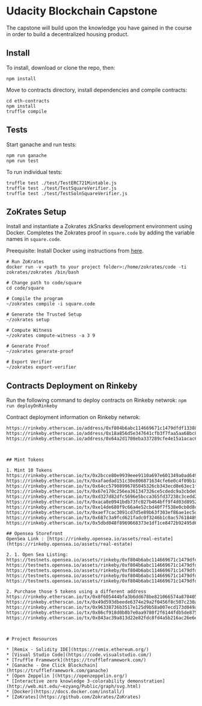 # Udacity Blockchain Capstone

The capstone will build upon the knowledge you have gained in the course in order to build a decentralized housing product. 

## Install

To install, download or clone the repo, then:

`npm install`

Move to contracts directory, install dependencies and compile contracts:

```
cd eth-contracts
npm install
truffle compile
``` 

## Tests

Start ganache and run tests:
```
npm run ganache
npm run test
```

To run individual tests:
```
truffle test ./test/TestERC721Mintable.js
truffle test ./test/TestSquareVerifier.js
truffle test ./test/TestSolnSquareVerifier.js
```

## ZoKrates Setup

Install and instantiate a Zokrates zkSnarks development environment using Docker. Completes the Zokrates proof in `square.code` by adding the variable names in `square.code`.

Preequisite: Install Docker using instructions from [here](https://docs.docker.com/install/).


```
# Run ZoKrates
docker run -v <path to your project folder>:/home/zokrates/code -ti zokrates/zokrates /bin/bash

# Change path to code/square
cd code/square

# Compile the program
~/zokrates compile -i square.code

# Generate the Trusted Setup
~/zokrates setup

# Compute Witness
~/zokrates compute-witness -a 3 9

# Generate Proof
~/zokrates generate-proof

# Export Verifier
~/zokrates export-verifier
```

## Contracts Deployment on Rinkeby

Run the following command to deploy contracts on Rinkeby netwrok:
`npm run deployOnRinkeby`

Contract deployment information on Rinkeby netwrok:
```
https://rinkeby.etherscan.io/address/0xf804b6abc114669671c1479dfdf1338867bf3fac
https://rinkeby.etherscan.io/address/0x18a856d5e347641cfb3f7faa5aa68bc83342bfc5
https://rinkeby.etherscan.io/address/0x64a2d1708eba337289cfe4e15a1acac67260c8db

  

## Mint Tokens

1. Mint 10 Tokens
https://rinkeby.etherscan.io/tx/0x2bcce80e9939eee9110a697e601349a0ad649318352b531245e73e0ddae4e56a
https://rinkeby.etherscan.io/tx/0xafaedad151c30e806871634cfe6e0c4f09b1ad5ef91eb2d1e174e5bb7b08fe10
https://rinkeby.etherscan.io/tx/0x64cc57908996785045326cb343ecd8e63ec1f396af42e400179d3f573219669e
https://rinkeby.etherscan.io/tx/0x67e170c256ea361347326ce5cdedc9a3cbde04703b9cbe0960e900dfe97104e1
https://rinkeby.etherscan.io/tx/0xd327d82dfc5696e5bcca365fd37238c3cedd2f9232428d4e594461571623ceea
https://rinkeby.etherscan.io/tx/0xaca8e0941bdb73fc027b464bff9f4d03d8952de68324448de9d3d6c2363f5894
https://rinkeby.etherscan.io/tx/0xe14de680f9c66a4e52cbd40f7f538e0cb0d8c28c91271ac91476cb426dcaad4b
https://rinkeby.etherscan.io/tx/0xaef7cac3091cd7d5e89b63f303ef86ae1ec5db78b583695c8489c599d811017a
https://rinkeby.etherscan.io/tx/0x687c3a9fcd621fadc0f3246b1c0ac576184897160f5c6c61f93051d86c1c15d5
https://rinkeby.etherscan.io/tx/0x5dbd048f8969668373e1df1ce8472b92495d68ce99a22ad79043d371a8487e95

## Opensea Storefront
OpenSea Link : [https://rinkeby.opensea.io/assets/real-estate](https://rinkeby.opensea.io/assets/real-estate)

2. 1. Open Sea Listing:
https://testnets.opensea.io/assets/rinkeby/0xf804b6abc114669671c1479dfdf1338867bf3fac/1
https://testnets.opensea.io/assets/rinkeby/0xf804b6abc114669671c1479dfdf1338867bf3fac/2
https://testnets.opensea.io/assets/rinkeby/0xf804b6abc114669671c1479dfdf1338867bf3fac/3
https://testnets.opensea.io/assets/rinkeby/0xf804b6abc114669671c1479dfdf1338867bf3fac/4
https://testnets.opensea.io/assets/rinkeby/0xf804b6abc114669671c1479dfdf1338867bf3fac/5

2. Purchase those 5 tokens using a different address
https://rinkeby.etherscan.io/tx/0x8f605444bfa3b6dd678be821066574a87040512eca523eeaac2aa5ab5712e1cc
https://rinkeby.etherscan.io/tx/0x49d593dbeede6374e29a2f0456f8c507c230a4cc31927c251ed4bb9522e8cca4
https://rinkeby.etherscan.io/tx/0x96338736b3517e125d9b58a007ecd173d049a9cc052fe14c4149a9259718b035
https://rinkeby.etherscan.io/tx/0x86cf918d0b8b7e0aa9780f2f6144fdb5de8756736438a61531fe0ca9b5ddab20
https://rinkeby.etherscan.io/tx/0x843ac39a813d22e82fdc8fd4a5b216ac26e6e89136e59730384b7c9f1854ae56



# Project Resources

* [Remix - Solidity IDE](https://remix.ethereum.org/)
* [Visual Studio Code](https://code.visualstudio.com/)
* [Truffle Framework](https://truffleframework.com/)
* [Ganache - One Click Blockchain](https://truffleframework.com/ganache)
* [Open Zeppelin ](https://openzeppelin.org/)
* [Interactive zero knowledge 3-colorability demonstration](http://web.mit.edu/~ezyang/Public/graph/svg.html)
* [Docker](https://docs.docker.com/install/)
* [ZoKrates](https://github.com/Zokrates/ZoKrates)
